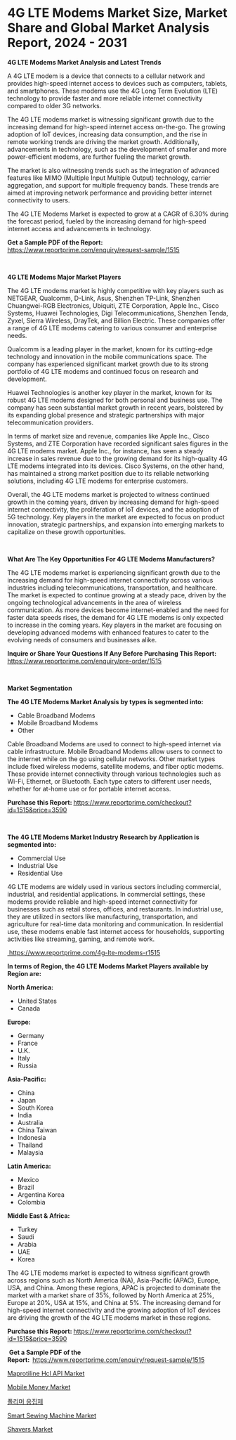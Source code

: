 <p><h1>4G LTE Modems Market Size, Market Share and Global Market Analysis Report, 2024 - 2031</h1></p><p><strong>4G LTE Modems Market Analysis and Latest Trends</strong></p>
<p><p>A 4G LTE modem is a device that connects to a cellular network and provides high-speed internet access to devices such as computers, tablets, and smartphones. These modems use the 4G Long Term Evolution (LTE) technology to provide faster and more reliable internet connectivity compared to older 3G networks.</p><p>The 4G LTE modems market is witnessing significant growth due to the increasing demand for high-speed internet access on-the-go. The growing adoption of IoT devices, increasing data consumption, and the rise in remote working trends are driving the market growth. Additionally, advancements in technology, such as the development of smaller and more power-efficient modems, are further fueling the market growth.</p><p>The market is also witnessing trends such as the integration of advanced features like MIMO (Multiple Input Multiple Output) technology, carrier aggregation, and support for multiple frequency bands. These trends are aimed at improving network performance and providing better internet connectivity to users.</p><p>The 4G LTE Modems Market is expected to grow at a CAGR of 6.30% during the forecast period, fueled by the increasing demand for high-speed internet access and advancements in technology.</p></p>
<p><strong>Get a Sample PDF of the Report:&nbsp;</strong> <a href="https://www.reportprime.com/enquiry/request-sample/1515">https://www.reportprime.com/enquiry/request-sample/1515</a></p>
<p>&nbsp;</p>
<p><strong>4G LTE Modems Major Market Players</strong></p>
<p><p>The 4G LTE modems market is highly competitive with key players such as NETGEAR, Qualcomm, D-Link, Asus, Shenzhen TP-Link, Shenzhen Chuangwei-RGB Electronics, Ubiquiti, ZTE Corporation, Apple Inc., Cisco Systems, Huawei Technologies, Digi Telecommunications, Shenzhen Tenda, Zyxel, Sierra Wireless, DrayTek, and Billion Electric. These companies offer a range of 4G LTE modems catering to various consumer and enterprise needs.</p><p>Qualcomm is a leading player in the market, known for its cutting-edge technology and innovation in the mobile communications space. The company has experienced significant market growth due to its strong portfolio of 4G LTE modems and continued focus on research and development.</p><p>Huawei Technologies is another key player in the market, known for its robust 4G LTE modems designed for both personal and business use. The company has seen substantial market growth in recent years, bolstered by its expanding global presence and strategic partnerships with major telecommunication providers.</p><p>In terms of market size and revenue, companies like Apple Inc., Cisco Systems, and ZTE Corporation have recorded significant sales figures in the 4G LTE modems market. Apple Inc., for instance, has seen a steady increase in sales revenue due to the growing demand for its high-quality 4G LTE modems integrated into its devices. Cisco Systems, on the other hand, has maintained a strong market position due to its reliable networking solutions, including 4G LTE modems for enterprise customers.</p><p>Overall, the 4G LTE modems market is projected to witness continued growth in the coming years, driven by increasing demand for high-speed internet connectivity, the proliferation of IoT devices, and the adoption of 5G technology. Key players in the market are expected to focus on product innovation, strategic partnerships, and expansion into emerging markets to capitalize on these growth opportunities.</p></p>
<p>&nbsp;</p>
<p><strong>What Are The Key Opportunities For 4G LTE Modems Manufacturers?</strong></p>
<p><p>The 4G LTE modems market is experiencing significant growth due to the increasing demand for high-speed internet connectivity across various industries including telecommunications, transportation, and healthcare. The market is expected to continue growing at a steady pace, driven by the ongoing technological advancements in the area of wireless communication. As more devices become internet-enabled and the need for faster data speeds rises, the demand for 4G LTE modems is only expected to increase in the coming years. Key players in the market are focusing on developing advanced modems with enhanced features to cater to the evolving needs of consumers and businesses alike.</p></p>
<p><strong>Inquire or Share Your Questions If Any Before Purchasing This Report:</strong> <a href="https://www.reportprime.com/enquiry/pre-order/1515">https://www.reportprime.com/enquiry/pre-order/1515</a></p>
<p>&nbsp;</p>
<p><strong>Market Segmentation</strong></p>
<p><strong>The 4G LTE Modems Market Analysis by types is segmented into:</strong></p>
<p><ul><li>Cable Broadband Modems</li><li>Mobile Broadband Modems</li><li>Other</li></ul></p>
<p><p>Cable Broadband Modems are used to connect to high-speed internet via cable infrastructure. Mobile Broadband Modems allow users to connect to the internet while on the go using cellular networks. Other market types include fixed wireless modems, satellite modems, and fiber optic modems. These provide internet connectivity through various technologies such as Wi-Fi, Ethernet, or Bluetooth. Each type caters to different user needs, whether for at-home use or for portable internet access.</p></p>
<p><strong>Purchase this Report:&nbsp;</strong><a href="https://www.reportprime.com/checkout?id=1515&price=3590">https://www.reportprime.com/checkout?id=1515&price=3590</a></p>
<p>&nbsp;</p>
<p><strong>The 4G LTE Modems Market Industry Research by Application is segmented into:</strong></p>
<p><ul><li>Commercial Use</li><li>Industrial Use</li><li>Residential Use</li></ul></p>
<p><p>4G LTE modems are widely used in various sectors including commercial, industrial, and residential applications. In commercial settings, these modems provide reliable and high-speed internet connectivity for businesses such as retail stores, offices, and restaurants. In industrial use, they are utilized in sectors like manufacturing, transportation, and agriculture for real-time data monitoring and communication. In residential use, these modems enable fast internet access for households, supporting activities like streaming, gaming, and remote work.</p></p>
<p><a href="https://www.reportprime.com/4g-lte-modems-r1515">&nbsp;https://www.reportprime.com/4g-lte-modems-r1515</a></p>
<p><strong>In terms of Region, the 4G LTE Modems Market Players available by Region are:</strong></p>
<p>
    <p> <strong> North America: </strong>
        <ul>
            <li>United States</li>
            <li>Canada</li>
        </ul>
        </p> 
    <p> <strong> Europe: </strong>
        <ul>
            <li>Germany</li>
            <li>France</li>
            <li>U.K.</li>
            <li>Italy</li>
            <li>Russia</li>
        </ul>
        </p> 
    <p> <strong> Asia-Pacific: </strong>
        <ul>
            <li>China</li>
            <li>Japan</li>
            <li>South Korea</li>
            <li>India</li>
            <li>Australia</li>
            <li>China Taiwan</li>
            <li>Indonesia</li>
            <li>Thailand</li>
            <li>Malaysia</li>
        </ul>
        </p> 
    <p> <strong> Latin America: </strong>
        <ul>
            <li>Mexico</li>
            <li>Brazil</li>
            <li>Argentina Korea</li>
            <li>Colombia</li>
        </ul>
        </p> 
    <p> <strong> Middle East & Africa: </strong>
        <ul>
            <li>Turkey</li>
            <li>Saudi</li>
            <li>Arabia</li>
            <li>UAE</li>
            <li>Korea</li>
        </ul>
    </p>
    </p>
<p><p>The 4G LTE modems market is expected to witness significant growth across regions such as North America (NA), Asia-Pacific (APAC), Europe, USA, and China. Among these regions, APAC is projected to dominate the market with a market share of 35%, followed by North America at 25%, Europe at 20%, USA at 15%, and China at 5%. The increasing demand for high-speed internet connectivity and the growing adoption of IoT devices are driving the growth of the 4G LTE modems market in these regions.</p></p>
<p><strong>Purchase this Report: </strong><a href="https://www.reportprime.com/checkout?id=1515&price=3590">https://www.reportprime.com/checkout?id=1515&price=3590</a></p>
<p>&nbsp;<strong>Get a Sample PDF of the Report:&nbsp;&nbsp;</strong><a href="https://www.reportprime.com/enquiry/request-sample/1515">https://www.reportprime.com/enquiry/request-sample/1515</a></p>
<p><strong></strong></p>
<p><p><a href="https://medium.com/@othaleffler24/global-maprotiline-hcl-api-market-share-and-growth-opportunities-and-market-size-growing-with-a-4eb7fcbdaf1a">Maprotiline Hcl API Market</a></p><p><a href="https://www.linkedin.com/pulse/mobile-money-market-size-segmentation-trends-growth-analysis-c0rve">Mobile Money Market</a></p><p><a href="https://medium.com/@salennagilmor1/%ED%8F%B4%EB%A6%AC%EB%A8%B8-%ED%94%8C%EB%A1%9C%ED%81%98%EB%9E%9C%ED%8A%B8-%EC%8B%9C%EC%9E%A5-%EA%B7%9C%EB%AA%A8%EB%8A%94-5-9-%EC%9D%98-6cbc371f0325">폴리머 응집제</a></p><p><a href="https://github.com/ernidarwin455/Market-Research-Report-List-1/blob/main/smart-sewing-machine-market.md">Smart Sewing Machine Market</a></p><p><a href="https://issuu.com/reportprime-2/docs/shavers-market-size-2030.pptx">Shavers Market</a></p></p>